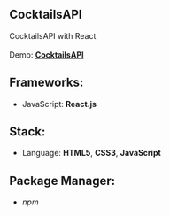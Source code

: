 ## CocktailsAPI

CocktailsAPI with React<br>
<br>
Demo: **[CocktailsAPI](https://dejanv91.github.io/54-CocktailsAPI)**

## Frameworks:

- JavaScript: **React.js**

## Stack:

- Language: **HTML5**, **CSS3**, **JavaScript**

## Package Manager:

- _npm_
